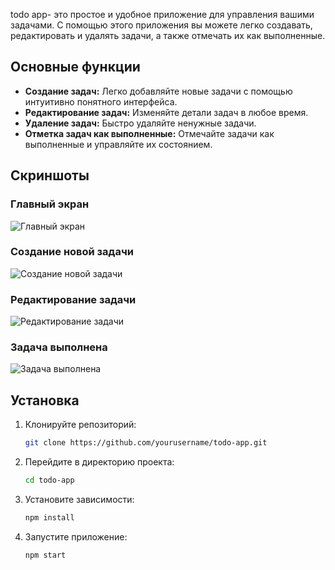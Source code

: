 
todo app- это простое и удобное приложение для управления вашими задачами. 
С помощью этого приложения вы можете легко создавать, редактировать и удалять задачи, а также отмечать их как выполненные.

## Основные функции

- **Создание задач:** Легко добавляйте новые задачи с помощью интуитивно понятного интерфейса.
- **Редактирование задач:** Изменяйте детали задач в любое время.
- **Удаление задач:** Быстро удаляйте ненужные задачи.
- **Отметка задач как выполненные:** Отмечайте задачи как выполненные и управляйте их состоянием.

## Скриншоты

### Главный экран
![Главный экран](screenshots/main_screen.png)

### Создание новой задачи
![Создание новой задачи](screenshots/create_task.png)

### Редактирование задачи
![Редактирование задачи](screenshots/edit_task.png)

### Задача выполнена
![Задача выполнена](screenshots/task_completed.png)

## Установка

1. Клонируйте репозиторий:
    ```sh
    git clone https://github.com/yourusername/todo-app.git
    ```
2. Перейдите в директорию проекта:
    ```sh
    cd todo-app
    ```
3. Установите зависимости:
    ```sh
    npm install
    ```
4. Запустите приложение:
    ```sh
    npm start